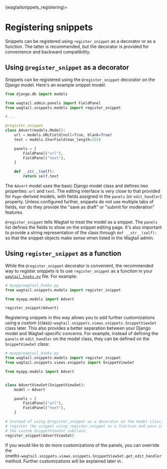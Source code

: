 (wagtailsnippets_registering)=

# Registering snippets

Snippets can be registered using `register_snippet` as a decorator or as a function. The latter is recommended, but the decorator is provided for convenience and backward compatibility.

## Using `@register_snippet` as a decorator

Snippets can be registered using the `@register_snippet` decorator on the Django model. Here's an example snippet model:

```python
from django.db import models

from wagtail.admin.panels import FieldPanel
from wagtail.snippets.models import register_snippet

# ...

@register_snippet
class Advert(models.Model):
    url = models.URLField(null=True, blank=True)
    text = models.CharField(max_length=255)

    panels = [
        FieldPanel("url"),
        FieldPanel("text"),
    ]

    def __str__(self):
        return self.text
```

The `Advert` model uses the basic Django model class and defines two properties: `url` and `text`. The editing interface is very close to that provided for `Page`-derived models, with fields assigned in the `panels` (or `edit_handler`) property. Unless configured further, snippets do not use multiple tabs of fields, nor do they provide the "save as draft" or "submit for moderation" features.

`@register_snippet` tells Wagtail to treat the model as a snippet. The `panels` list defines the fields to show on the snippet editing page. It's also important to provide a string representation of the class through `def __str__(self):` so that the snippet objects make sense when listed in the Wagtail admin.

## Using `register_snippet` as a function

While the `@register_snippet` decorator is convenient, the recommended way to register snippets is to use `register_snippet` as a function in your [`wagtail_hooks.py`](admin_hooks) file. For example:

```python
# myapp/wagtail_hooks.py
from wagtail.snippets.models import register_snippet

from myapp.models import Advert

register_snippet(Advert)
```

Registering snippets in this way allows you to add further customizations using a custom {class}`~wagtail.snippets.views.snippets.SnippetViewSet` class later. This also provides a better separation between your Django model and Wagtail-specific concerns. For example, instead of defining the `panels` or `edit_handler` on the model class, they can be defined on the `SnippetViewSet` class:

```python
# myapp/wagtail_hooks.py
from wagtail.snippets.models import register_snippet
from wagtail.snippets.views.snippets import SnippetViewSet

from myapp.models import Advert


class AdvertViewSet(SnippetViewSet):
    model = Advert

    panels = [
        FieldPanel("url"),
        FieldPanel("text"),
    ]

# Instead of using @register_snippet as a decorator on the model class,
# register the snippet using register_snippet as a function and pass in
# the custom SnippetViewSet subclass.
register_snippet(AdvertViewSet)
```

If you would like to do more customizations of the panels, you can override the {meth}`~wagtail.snippets.views.snippets.SnippetViewSet.get_edit_handler` method. Further customizations will be explained later in [](wagtailsnippets_custom_admin_views).
